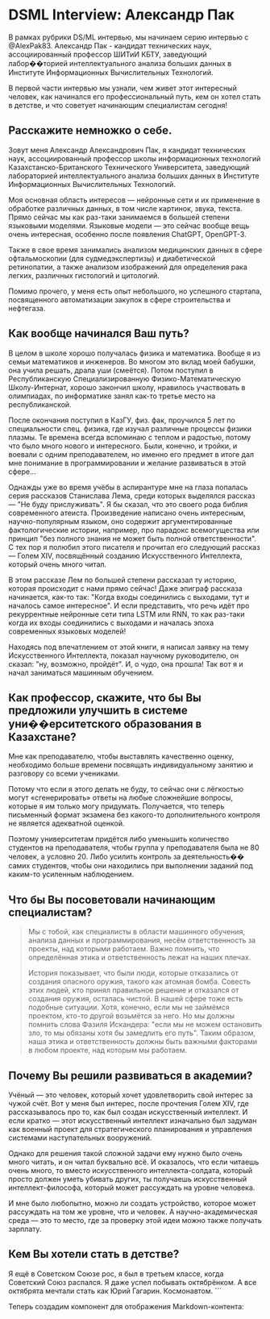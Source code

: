 # DSML Interview: Александр Пак

В рамках рубрики DS/ML интервью, мы начинаем серию интервью c @AlexPak83. Александр Пак - кандидат технических наук, ассоциированный профессор ШИТиИ КБТУ, заведующий лабор��торией интеллектуального анализа больших данных в Институте Информационных Вычислительных Технологий.

В первой части интервью мы узнали, чем живет этот интересный человек, как начинался его профессиональный путь, кем он хотел стать в детстве, и что советует начинающим специалистам сегодня!

## Расскажите немножко о себе.

Зовут меня Александр Александрович Пак, я кандидат технических наук, ассоциированный профессор школы информационных технологий Казахстанско-Британского Технического Университета, заведующий лабораторией интеллектуального анализа больших данных в Институте Информационных Вычислительных Технологий.

Моя основная область интересов — нейронные сети и их применение в обработке различных данных, в том числе картинок, звука, текста. Прямо сейчас мы как раз-таки занимаемся в большей степени языковыми моделями. Языковые модели — это сейчас вообще вещь очень интересная, особенно после появления ChatGPT, OpenGPT-3.

Также в свое время занимались анализом медицинских данных в сфере офтальмоскопии (для судмедэкспертизы) и диабетической ретинопатии, а также анализом изображений для определения рака легких, различных гистологий и цитологий.

Помимо прочего, у меня есть опыт небольшого, но успешного стартапа, посвященного автоматизации закупок в сфере строительства и нефтегаза.

## Как вообще начинался Ваш путь?

В целом в школе хорошо получалась физика и математика. Вообще я из семьи математиков и инженеров. Во многом это вклад моей бабушки, она учила решать, драла уши (смеётся). Потом поступил в Республиканскую Специализированную Физико-Математическую Школу-Интернат, хорошо закончил школу, нравилось участвовать в олимпиадах, по информатике занял как-то третье место на республиканской.

После окончания поступил в КазГУ, физ. фак, проучился 5 лет по специальности спец. физика, где изучал различные процессы физики плазмы. Те времена всегда вспоминаю с теплом и радостью, потому что было много нового и интересного. Были, конечно, и тройки, и воевали с одним преподавателем, но именно его предмет в итоге дал мне понимание в программировании и желание развиваться в этой сфере…

Однажды уже во время учёбы в аспирантуре мне на глаза попалась серия рассказов Станислава Лема, среди которых выделялся рассказ — "Не буду прислуживать". Я бы сказал, что это своего рода библия современного атеиста. Произведение написано очень интересным, научно-популярным языком, оно содержит аргументированные фактологические истории, например, про парадокс всемогущества или принцип "без полного знания не может быть полной ответственности". С тех пор я полюбил этого писателя и прочитал его следующий рассказ — Голем XIV, посвящённый созданию Искусственного Интеллекта, который очень много читал.

В этом рассказе Лем по большей степени рассказал ту историю, которая происходит с нами прямо сейчас! Даже эпиграф рассказа начинается, как-то так: "Когда входы соединились с выходами, тут и началось самое интересное". И если представить, что речь идёт про рекуррентные нейронные сети типа LSTM или RNN, то как раз-таки когда их входы соединились с выходами и началась эпоха современных языковых моделей!

Находясь под впечатлением от этой книги, я написал заявку на тему Искусственного Интеллекта, показал научному руководителю, он сказал: "ну, возможно, пройдёт". И, о чудо, она прошла! Так вот я и начал заниматься машинным обучением.

## Как профессор, скажите, что бы Вы предложили улучшить в системе уни��ерситетского образования в Казахстане?

Мне как преподавателю, чтобы выставлять качественно оценку, необходимо больше времени посвящать индивидуальному занятию и разговору со всеми учениками.

Потому что если я этого делать не буду, то сейчас они с лёгкостью могут «сгенерировать» ответы на любые сложнейшие вопросы, которые я им только могу придумать. Получается, что теперь письменный формат экзамена без какого-то дополнительного контроля не является адекватной оценкой.

Поэтому университетам придётся либо уменьшить количество студентов на преподавателя, чтобы группа у преподавателя была не 80 человек, а условно 20. Либо усилить контроль за деятельность�� самих студентов, чтобы они находились при выполнении заданий под каким-то усиленным наблюдением.

## Что бы Вы посоветовали начинающим специалистам?

> Мы с тобой, как специалисты в области машинного обучения, анализа данных и программирования, несём ответственность за проекты, над которыми работаем. Важно помнить, что определённая этика и ответственность лежат на наших плечах.
>
> История показывает, что были люди, которые отказались от создания опасного оружия, такого как атомная бомба. Совесть этих людей, кто принял правильное решение и отказался от создания оружия, осталась чистой. В нашей сфере тоже есть подобные ситуации. Хотя, конечно, если мы не займёмся проектом, кто-то другой возьмётся за него. Но мы должны помнить слова Фазиля Искандера: "если мы не можем остановить зло, то мы обязаны хотя бы замедлить его путь". Таким образом, наша этика и ответственность должны быть важными факторами в любом проекте, над которым мы работаем.

## Почему Вы решили развиваться в академии?

Учёный — это человек, который хочет удовлетворить свой интерес за чужой счёт. Вот у меня был интерес, после прочтения Голем XIV, где рассказывалось про то, как был создан искусственный интеллект. И если кратко — этот искусственный интеллект изначально был задуман как военный проект для стратегического планирования и управления системами наступательных вооружений.

Однако для решения такой сложной задачи ему нужно было очень много читать, и он читал буквально всё. И оказалось, что если читаешь очень много, то вместо искусственного интеллекта-солдата, который просто должен уметь убивать других, ты получаешь искусственный интеллект-философа, который может рассуждать на уровне человека.

И мне было любопытно, можно ли создать устройство, которое может рассуждать на том же уровне, что и человек. А научно-академическая среда — это то место, где за проверку этой идеи можно также получать зарплату.

## Кем Вы хотели стать в детстве?

Я ещё в Советском Союзе рос, я был в третьем классе, когда Советский Союз распался. Я даже успел побывать октябрёнком. А все октябрята мечтали стать как Юрий Гагарин. Космонавтом.
\`\`\`

Теперь создадим компонент для отображения Markdown-контента:
